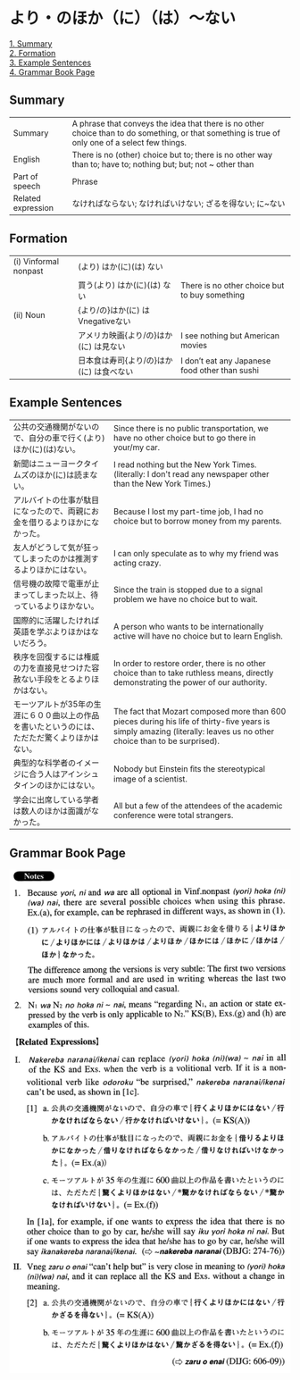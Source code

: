 # より・のほか（に）（は）～ない

[1. Summary](#summary)<br>
[2. Formation](#formation)<br>
[3. Example Sentences](#example-sentences)<br>
[4. Grammar Book Page](#grammar-book-page)<br>


## Summary

<table><tr>   <td>Summary</td>   <td>A phrase that conveys the idea that there is no other choice than to do something, or that something is true of only one of a select few things.</td></tr><tr>   <td>English</td>   <td>There is no (other) choice but to; there is no other way than to; have to; nothing but; but; not ~ other than</td></tr><tr>   <td>Part of speech</td>   <td>Phrase</td></tr><tr>   <td>Related expression</td>   <td>なければならない; なければいけない; ざるを得ない; に~ない</td></tr></table>

## Formation

<table class="table"><tbody><tr class="tr head"><td class="td"><span class="numbers">(i)</span> <span class="bold">Vinformal nonpast</span></td><td class="td"><span>(</span><span class="concept">より</span><span>)</span> <span class="concept">はか</span><span>(</span><span class="concept">に</span><span>)(</span><span class="concept">は</span><span>)</span> <span class="concept">ない</span></td><td class="td"></td></tr><tr class="tr"><td class="td"></td><td class="td"><span>買う(</span><span class="concept">より</span><span>)</span> <span class="concept">はか</span><span>(</span><span class="concept">に</span><span>)(</span><span class="concept">は</span><span>)</span> <span class="concept">ない</span></td><td class="td"><span>There is no other choice but to buy something</span></td></tr><tr class="tr head"><td class="td"><span class="numbers">(ii)</span> <span class="bold">Noun</span></td><td class="td"><span>{</span><span class="concept">より</span><span>/</span><span class="concept">の</span><span>}</span><span class="concept">はか</span><span>(</span><span class="concept">に</span><span>)</span> <span class="concept">は</span><span>Vnegative</span><span class="concept">ない</span></td><td class="td"></td></tr><tr class="tr"><td class="td"></td><td class="td"><span>アメリカ映画{</span><span class="concept">より</span><span>/</span><span class="concept">の</span><span>}</span><span class="concept">はか</span><span>(</span><span class="concept">に</span><span>)</span> <span class="concept">は</span><span>見</span><span class="concept">ない</span></td><td class="td"><span>I see nothing but American movies</span></td></tr><tr class="tr"><td class="td"></td><td class="td"><span>日本食は寿司{</span><span class="concept">より</span><span>/</span><span class="concept">の</span><span>}</span><span class="concept">はか</span><span>(</span><span class="concept">に</span><span>)</span> <span class="concept">は</span><span>食べ</span><span class="concept">ない</span></td><td class="td"><span>I don’t eat any Japanese food other than sushi</span></td></tr></tbody></table>

## Example Sentences

<table><tr>   <td>公共の交通機関がないので、自分の車で行く(より)ほか(に)(は)ない。</td>   <td>Since there is no public transportation, we have no other choice but to go there in your/my car.</td></tr><tr>   <td>新聞はニューヨークタイムズのほか(に)は読まない。</td>   <td>I read nothing but the New York Times. (literally: I don't read any newspaper other than the New York Times.)</td></tr><tr>   <td>アルバイトの仕事が駄目になったので、両親にお金を借りるよりほかになかった。</td>   <td>Because I lost my part-time job, I had no choice but to borrow money from my parents.</td></tr><tr>   <td>友人がどうして気が狂ってしまったのかは推測するよりほかにはない。</td>   <td>I can only speculate as to why my friend was acting crazy.</td></tr><tr>   <td>信号機の故障で電車が止まってしまった以上、待っているよりほかない。</td>   <td>Since the train is stopped due to a signal problem we have no choice but to wait.</td></tr><tr>   <td>国際的に活躍したければ英語を学ぶよりほかはないだろう。</td>   <td>A person who wants to be internationally active will have no choice but to learn English.</td></tr><tr>   <td>秩序を回復するには権威の力を直接見せつけた容赦ない手段をとるよりほかはない。</td>   <td>In order to restore order, there is no other choice than to take ruthless means, directly demonstrating the power of our authority.</td></tr><tr>   <td>モーツアルトが35年の生涯に６００曲以上の作品を書いたというのには、ただただ驚くよりほかはない。</td>   <td>The fact that Mozart composed more than 600 pieces during his life of thirty-ﬁve years is simply amazing (literally: leaves us no other choice than to be surprised).</td></tr><tr>   <td>典型的な科学者のイメージに合う人はアインシュタインのほかにはない。</td>   <td>Nobody but Einstein ﬁts the stereotypical image of a scientist.</td></tr><tr>   <td>学会に出席している学者は数人のほかは面識がなかった。</td>   <td>All but a few of the attendees of the academic conference were total strangers.</td></tr></table>

## Grammar Book Page

![](../img/Advancedより／のほか(に)(は)～ない.png)

